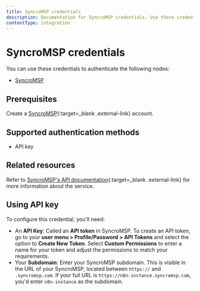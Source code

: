 ```yaml
---
title: SyncroMSP credentials
description: Documentation for SyncroMSP credentials. Use these credentials to authenticate SyncroMSP in n8n, a workflow automation platform.
contentType: integration
---
```


# SyncroMSP credentials

You can use these credentials to authenticate the following nodes:

- [SyncroMSP](/integrations/builtin/app-nodes/n8n-nodes-base.syncromsp/)

## Prerequisites

Create a [SyncroMSP](https://syncromsp.com/){:target=_blank .external-link} account.

## Supported authentication methods

- API key

## Related resources

Refer to [SyncroMSP's API documentation](https://api-docs.syncromsp.com/){:target=_blank .external-link} for more information about the service.

## Using API key

To configure this credential, you'll need:

- An **API Key**: Called an **API token** in SyncroMSP. To create an API token, go to your **user menu > Profile/Password > API Tokens** and select the option to **Create New Token**. Select **Custom Permissions** to enter a name for your token and adjust the permissions to match your requirements.
- Your **Subdomain**: Enter your SyncroMSP subdomain. This is visible in the URL of your SyncroMSP, located between `https://` and `.syncromsp.com`. If your full URL is `https://n8n-instance.syncromsp.com`, you'd enter `n8n-instance` as the subdomain.

